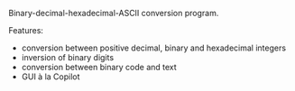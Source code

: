 Binary-decimal-hexadecimal-ASCII conversion program.

Features:
* conversion between positive decimal, binary and hexadecimal integers
* inversion of binary digits
* conversion between binary code and text
* GUI à la Copilot
